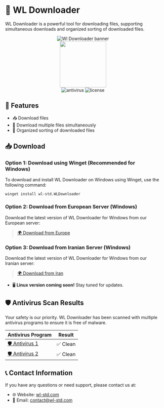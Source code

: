 # 🌟 WL Downloader

WL Downloader is a powerful tool for downloading files, supporting simultaneous downloads and organized sorting of downloaded files.
<p align="center">
    <img src="https://wl-std.com/assets/image/banner/wl-downloader.svg" alt="Wl Downloader banner"><br>
     <a href="https://pooriya.wl-std.com/donate"><img class="img-fluid" width=150 src="https://coffeebede.ir/DashboardTemplateV2/app-assets/images/banner/default-yellow.svg" /></a><br>
    <img src="https://img.shields.io/badge/Antivirus-PASS-wlstdgreencolor" alt="antivirus" >
    <img src="https://img.shields.io/badge/License-Custom Proprietary License-blue" alt="license" >
 

</p>

## 🚀 Features

- 📥 Download files
- 📂 Download multiple files simultaneously
- 📑 Organized sorting of downloaded files

## 📥 Download

### Option 1: Download using Winget (Recommended for Windows)

To download and install WL Downloader on Windows using Winget, use the following command:

```sh
winget install wl-std.WLDownloader
```

### Option 2: Download from European Server (Windows)

Download the latest version of WL Downloader for Windows from our European server:

> [🌍 Download from Europe](https://dl1.wl-std.com/WL%20Downloader%20Installer.exe)

### Option 3: Download from Iranian Server (Windows)

Download the latest version of WL Downloader for Windows from our Iranian server:

> [🌍 Download from Iran](https://dl2.wl-std.com/WL%20Downloader%20Installer.exe)

- 🖥️ **Linux version coming soon!** Stay tuned for updates.

## 🛡️ Antivirus Scan Results

Your safety is our priority. WL Downloader has been scanned with multiple antivirus programs to ensure it is free of malware.

| Antivirus Program | Result |
|-------------------|--------|
| [🛡️ Antivirus 1](https://www.virustotal.com/gui/url/66462dde7be953d78ab36808b903548e50434301701a3222c654d8d6e8f54c40?nocache=1)       | ✅ Clean  |
| [🛡️ Antivirus 2](https://www.virustotal.com/gui/url/0e2c074c69b402611ee44326c39ffa6115e2429c70493d831032ee38b74dcefb?nocache=1)       | ✅ Clean  |


## 📞 Contact Information

If you have any questions or need support, please contact us at:
- 🌐 Website: [wl-std.com](https://wl-std.com)
- 📧 Email: [contact@wl-std.com](mailto:contact@wl-std.com)
